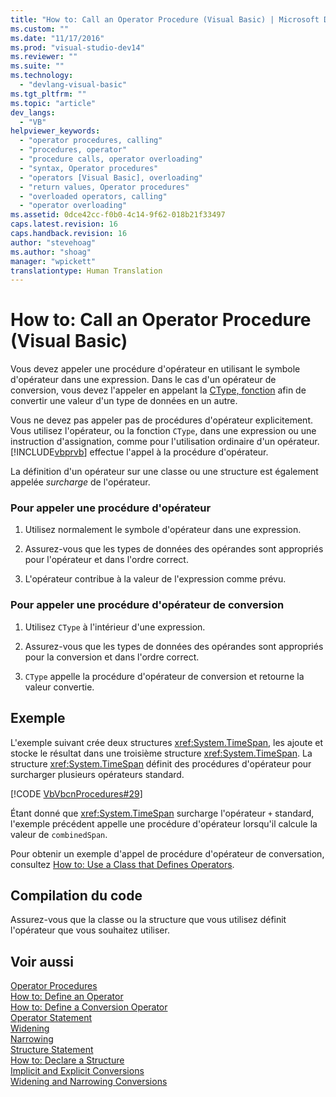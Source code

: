 ```yaml
---
title: "How to: Call an Operator Procedure (Visual Basic) | Microsoft Docs"
ms.custom: ""
ms.date: "11/17/2016"
ms.prod: "visual-studio-dev14"
ms.reviewer: ""
ms.suite: ""
ms.technology: 
  - "devlang-visual-basic"
ms.tgt_pltfrm: ""
ms.topic: "article"
dev_langs: 
  - "VB"
helpviewer_keywords: 
  - "operator procedures, calling"
  - "procedures, operator"
  - "procedure calls, operator overloading"
  - "syntax, Operator procedures"
  - "operators [Visual Basic], overloading"
  - "return values, Operator procedures"
  - "overloaded operators, calling"
  - "operator overloading"
ms.assetid: 0dce42cc-f0b0-4c14-9f62-018b21f33497
caps.latest.revision: 16
caps.handback.revision: 16
author: "stevehoag"
ms.author: "shoag"
manager: "wpickett"
translationtype: Human Translation
---
```

# How to: Call an Operator Procedure (Visual Basic)
Vous devez appeler une procédure d'opérateur en utilisant le symbole d'opérateur dans une expression.  Dans le cas d'un opérateur de conversion, vous devez l'appeler en appelant la [CType, fonction](../../../../visual-basic/language-reference/functions/ctype-function.md) afin de convertir une valeur d'un type de données en un autre.  
  
 Vous ne devez pas appeler pas de procédures d'opérateur explicitement.  Vous utilisez l'opérateur, ou la fonction `CType`, dans une expression ou une instruction d'assignation, comme pour l'utilisation ordinaire d'un opérateur.  [!INCLUDE[vbprvb](../../../../csharp/programming-guide/concepts/linq/includes/vbprvb_md.md)] effectue l'appel à la procédure d'opérateur.  
  
 La définition d'un opérateur sur une classe ou une structure est également appelée *surcharge* de l'opérateur.  
  
### Pour appeler une procédure d'opérateur  
  
1.  Utilisez normalement le symbole d'opérateur dans une expression.  
  
2.  Assurez\-vous que les types de données des opérandes sont appropriés pour l'opérateur et dans l'ordre correct.  
  
3.  L'opérateur contribue à la valeur de l'expression comme prévu.  
  
### Pour appeler une procédure d'opérateur de conversion  
  
1.  Utilisez `CType` à l'intérieur d'une expression.  
  
2.  Assurez\-vous que les types de données des opérandes sont appropriés pour la conversion et dans l'ordre correct.  
  
3.  `CType` appelle la procédure d'opérateur de conversion et retourne la valeur convertie.  
  
## Exemple  
 L'exemple suivant crée deux structures <xref:System.TimeSpan>, les ajoute et stocke le résultat dans une troisième structure <xref:System.TimeSpan>.  La structure <xref:System.TimeSpan> définit des procédures d'opérateur pour surcharger plusieurs opérateurs standard.  
  
 [!CODE [VbVbcnProcedures#29](../CodeSnippet/VS_Snippets_VBCSharp/VbVbcnProcedures#29)]  
  
 Étant donné que <xref:System.TimeSpan> surcharge l'opérateur `+` standard, l'exemple précédent appelle une procédure d'opérateur lorsqu'il calcule la valeur de `combinedSpan`.  
  
 Pour obtenir un exemple d'appel de procédure d'opérateur de conversation, consultez [How to: Use a Class that Defines Operators](../../../../visual-basic/programming-guide/language-features/procedures/how-to-use-a-class-that-defines-operators.md).  
  
## Compilation du code  
 Assurez\-vous que la classe ou la structure que vous utilisez définit l'opérateur que vous souhaitez utiliser.  
  
## Voir aussi  
 [Operator Procedures](../../../../visual-basic/programming-guide/language-features/procedures/operator-procedures.md)   
 [How to: Define an Operator](../../../../visual-basic/programming-guide/language-features/procedures/how-to-define-an-operator.md)   
 [How to: Define a Conversion Operator](../../../../visual-basic/programming-guide/language-features/procedures/how-to-define-a-conversion-operator.md)   
 [Operator Statement](../../../../visual-basic/language-reference/statements/operator-statement.md)   
 [Widening](../../../../visual-basic/language-reference/modifiers/widening.md)   
 [Narrowing](../../../../visual-basic/language-reference/modifiers/narrowing.md)   
 [Structure Statement](../../../../visual-basic/language-reference/statements/structure-statement.md)   
 [How to: Declare a Structure](../../../../visual-basic/programming-guide/language-features/data-types/how-to-declare-a-structure.md)   
 [Implicit and Explicit Conversions](../../../../visual-basic/programming-guide/language-features/data-types/implicit-and-explicit-conversions.md)   
 [Widening and Narrowing Conversions](../../../../visual-basic/programming-guide/language-features/data-types/widening-and-narrowing-conversions.md)